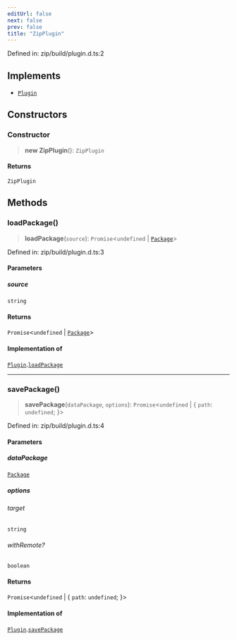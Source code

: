 ```yaml
---
editUrl: false
next: false
prev: false
title: "ZipPlugin"
---
```


Defined in: zip/build/plugin.d.ts:2

## Implements

- [`Plugin`](/reference/dpkit/plugin/)

## Constructors

### Constructor

> **new ZipPlugin**(): `ZipPlugin`

#### Returns

`ZipPlugin`

## Methods

### loadPackage()

> **loadPackage**(`source`): `Promise`\<`undefined` \| [`Package`](/reference/dpkit/package/)\>

Defined in: zip/build/plugin.d.ts:3

#### Parameters

##### source

`string`

#### Returns

`Promise`\<`undefined` \| [`Package`](/reference/dpkit/package/)\>

#### Implementation of

[`Plugin`](/reference/dpkit/plugin/).[`loadPackage`](/reference/dpkit/plugin/#loadpackage)

***

### savePackage()

> **savePackage**(`dataPackage`, `options`): `Promise`\<`undefined` \| \{ `path`: `undefined`; \}\>

Defined in: zip/build/plugin.d.ts:4

#### Parameters

##### dataPackage

[`Package`](/reference/dpkit/package/)

##### options

###### target

`string`

###### withRemote?

`boolean`

#### Returns

`Promise`\<`undefined` \| \{ `path`: `undefined`; \}\>

#### Implementation of

[`Plugin`](/reference/dpkit/plugin/).[`savePackage`](/reference/dpkit/plugin/#savepackage)
